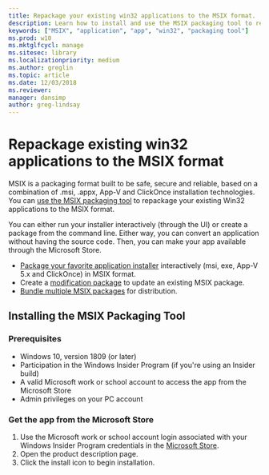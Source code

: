 ```yaml
---
title: Repackage your existing win32 applications to the MSIX format.
description: Learn how to install and use the MSIX packaging tool to repackage your existing win32 applications to the MSIX format.
keywords: ["MSIX", "application", "app", "win32", "packaging tool"]
ms.prod: w10
ms.mktglfcycl: manage
ms.sitesec: library
ms.localizationpriority: medium
ms.author: greglin
ms.topic: article
ms.date: 12/03/2018
ms.reviewer: 
manager: dansimp
author: greg-lindsay
---
```


# Repackage existing win32 applications to the MSIX format

MSIX is a packaging format built to be safe, secure and reliable, based on a combination of .msi, .appx, App-V and ClickOnce installation technologies. You can [use the MSIX packaging tool](/windows/msix/packaging-tool/create-app-package-msi-vm) to repackage your existing Win32 applications to the MSIX format. 

You can either run your installer interactively (through the UI) or create a package from the command line. Either way, you can convert an application without having the source code. Then, you can make your app available through the Microsoft Store.

- [Package your favorite application installer](/windows/msix/packaging-tool/create-app-package-msi-vm) interactively (msi, exe, App-V 5.x and ClickOnce) in MSIX format. 
- Create a [modification package](/windows/msix/packaging-tool/package-editor) to update an existing MSIX package.
- [Bundle multiple MSIX packages](/windows/msix/packaging-tool/bundle-msix-packages) for distribution. 

## Installing the MSIX Packaging Tool

### Prerequisites

- Windows 10, version 1809 (or later)
- Participation in the Windows Insider Program (if you're using an Insider build)
- A valid Microsoft work or school account to access the app from the Microsoft Store 
- Admin privileges on your PC account 

### Get the app from the Microsoft Store

1. Use the Microsoft work or school account login associated with your Windows Insider Program credentials in the [Microsoft Store](https://www.microsoft.com/store/r/9N5LW3JBCXKF). 
2. Open the product description page.
3. Click the install icon to begin installation.